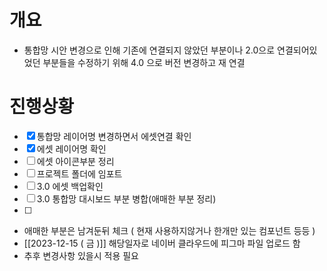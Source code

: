 # 개요
- 통합망 시안 변경으로 인해 기존에 연결되지 않았던 부분이나 2.0으로 연결되어있었던 부분들을 수정하기 위해 4.0 으로 버전 변경하고 재 연결

# 진행상황
- [x] 통합망 레이어명 변경하면서 에셋연결 확인
- [x] 에셋 레이어명 확인
- [ ] 에셋 아이콘부분 정리
- [ ] 프로젝트 폴더에 임포트
- [ ] 3.0 에셋 백업확인
- [ ] 3.0 통합망 대시보드 부분 병합(애매한 부분 정리)
- [ ] 
- 애매한 부분은 남겨둔뒤 체크  ( 현재 사용하지않거나 한개만 있는 컴포넌트 등등 )
- [[2023-12-15 ( 금 )]] 해당일자로 네이버 클라우드에 피그마 파일 업로드 함 
-  추후 변경사항 있을시 적용 필요
